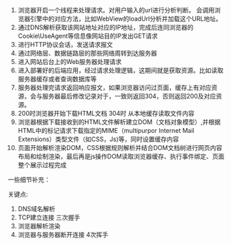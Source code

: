1. 浏览器开启一个线程来处理请求。对用户输入的url进行分析判断。
    会调用浏览器引擎中的对应方法，比如WebView的loadUrl分析并加载这个URL地址。
2. 通过DNS解析获取该网站地址对应的IP地址，完成后连同浏览器的Cookie\UseAgent等信息像网站目的IP发出GET请求
3. 进行HTTP协议会话，发送请求报文
4. 通过网络层、数据链路层的那些网络周转到达服务器
5. 进入网站后台上的Web服务器处理请求
6. 进入部署好的后端应用，经过请求处理逻辑，这期间就是获取资源。比如读取服务器缓存或者查询数据库等
7. 服务器处理完请求返回响应报文，如果浏览器访问过页面，缓存上有对应资源，会与服务器最后修改记录对于，一致则返回304，否则返回200及对应资源。
8. 200时浏览器开始下载HTML文档
    304时 从本地缓存读取文件内容
9. 浏览器根据下载接收到的HTML文件解析建立DOM（文档对象模型）,并根据HTML中的标记请求下载指定的MIME（multipurpor Internet Mail Extensions）类型文件（如CSS，Js)等，同时设置缓存内容
10. 页面开始解析渲染DOM，CSS根据规则解析并结合DOM文档树进行网页内容布局和绘制渲染，最后再是js操作DOM读取浏览器缓存、执行事件绑定、页面整个展示过程完成


一些细节补充：

关键点: 
1. DNS域名解析
2. TCP建立连接 三次握手
3. 浏览器解析渲染
4. 浏览器与服务器断开连接  4次挥手

